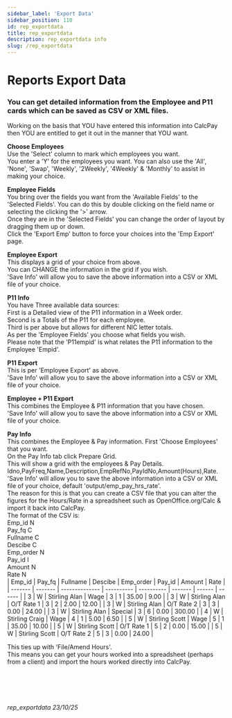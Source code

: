 ```yaml
---
sidebar_label: 'Export Data'
sidebar_position: 110
id: rep_exportdata
title: rep_exportdata
description: rep_exportdata info
slug: /rep_exportdata
---
```


# Reports Export Data

### You can get detailed information from the Employee and P11 cards which can be saved as CSV or XML files.
Working on the basis that YOU have entered this information into CalcPay then YOU are entitled to get it out in the manner that YOU want.

**Choose Employees**  
Use the 'Select' column to mark which employees you want.  
You enter a 'Y' for the employees you want.
You can also use the  'All', 'None', 'Swap', 'Weekly', '2Weekly', '4Weekly' & 'Monthly' to assist in making your choice.  

**Employee  Fields**  
You bring over the fields you want from the 'Available Fields' to the 'Selected Fields'.
You can do this by double clicking on the field name or  selecting the clicking the '>' arrow.  
Once they are in the 'Selected Fields' you can change the order of layout by dragging them up or down.  
Click the 'Export Emp' button to force your choices into the 'Emp Export' page.

**Employee Export**  
This displays a grid of your choice from above.  
You can CHANGE the information in the grid if you wish.  
'Save Info' will allow you to save the above information into a CSV or XML file of your choice.

**P11 Info**  
You have Three available data sources:  
First is a Detailed view of the P11 information in a Week order.  
Second is a Totals of the P11 for each employee.  
Third is per above but allows for different NIC letter totals.  
As per the 'Employee Fields' you choose what fields you wish.  
Please note that the 'P11empid' is what relates the P11 information to the Employee 'Empid'.

**P11 Export**  
This is per 'Employee Export' as above.  
'Save Info' will allow you to save the above information into a CSV or XML file of your choice.

**Employee + P11 Export**  
This combines the Employee & P11 information that you have chosen.  
'Save Info' will allow you to save the above information into a CSV or XML file of your choice.

**Pay Info**  
This combines the Employee & Pay information.
First 'Choose Employees' that you want.  
On the Pay Info tab click Prepare Grid.  
This will show a grid with the employees & Pay Details.  
Idno,PayFreq,Name,Description,EmpRefNo,PayIdNo,Amount(Hours),Rate.  
'Save Info' will allow you to save the above information into a CSV or XML file of your choice, default  'output/emp_pay_hrs_rate'.  
The reason for this is that you can create a CSV file that you can alter the figures for the Hours/Rate in a spreadsheet such as OpenOffice.org/Calc & import it back into CalcPay.  
The format of the CSV is:  
Emp_id     N  
Pay_fq      C   
Fullname   C  
Descibe     C  
Emp_order  N  
Pay_id        I  
Amount    N  
Rate           N  
| Emp\_id | Pay\_fq | Fullname       | Descibe    | Emp\_order | Pay\_id | Amount | Rate   |
| ------- | ------- | -------------- | ---------- | ---------- | ------- | ------ | ------ |
| 3       | W       | Stirling Alan  | Wage       | 3          | 1       | 35.00  | 9.00   |
| 3       | W       | Stirling Alan  | O/T Rate 1 | 3          | 2       | 2.00   | 12.00  |
| 3       | W       | Stirling Alan  | O/T Rate 2 | 3          | 3       | 0.00   | 24.00  |
| 3       | W       | Stirling Alan  | Special    | 3          | 6       | 0.00   | 300.00 |
| 4       | W       | Stirling Craig | Wage       | 4          | 1       | 5.00   | 6.50   |
| 5       | W       | Stirling Scott | Wage       | 5          | 1       | 35.00  | 10.00  |
| 5       | W       | Stirling Scott | O/T Rate 1 | 5          | 2       | 0.00   | 15.00  |
| 5       | W       | Stirling Scott | O/T Rate 2 | 5          | 3       | 0.00   | 24.00  |

This ties up with 'File/Amend Hours'.  
This means you can get your hours worked into a spreadsheet (perhaps from a client) and import the hours worked directly into CalcPay.
<br/>
<br/>
<br/>
<br/>
<br/>
###### rep_exportdata 23/10/25